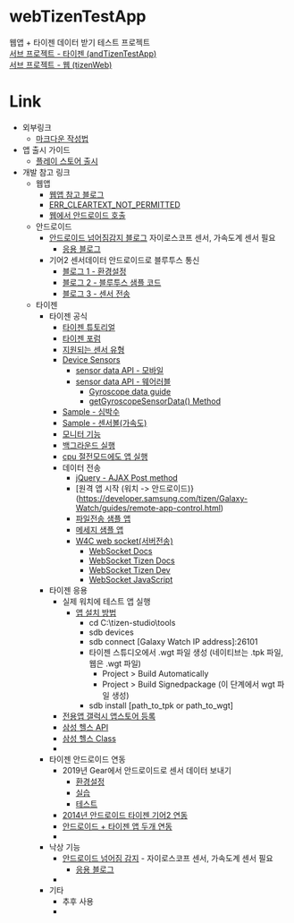 # webTizenTestApp
웹앱 + 타이젠  데이터 받기 테스트 프로젝트</br>
[서브 프로젝트 - 타이젠 (andTizenTestApp)](https://github.com/duduldy/andTizenTestApp)</br>
[서브 프로젝트 - 웹 (tizenWeb)](https://github.com/duduldy/tizenWeb)

# Link

+ 외부링크
  * [마크다운 작성법](https://gist.github.com/ihoneymon/652be052a0727ad59601)
+ 앱 출시 가이드
  * [플레이 스토어 출시](https://opensupport.tistory.com/entry/%EA%B5%AC%EA%B8%80-%ED%94%8C%EB%A0%88%EC%9D%B4%EC%8A%A4%ED%86%A0%EC%96%B4%EC%97%90-%EC%95%B1%EB%93%B1%EB%A1%9D%ED%95%98%EB%8A%94-%EB%B0%A9%EB%B2%95)
+ 개발 참고 링크
  * 웹앱
    - [웹앱 참고 블로그](https://blog.naver.com/PostView.nhn?blogId=ndb796&logNo=221402597656&redirect=Dlog&widgetTypeCall=true&directAccess=false)
    - [ERR_CLEARTEXT_NOT_PERMITTED](https://nobase-dev.tistory.com/81)
    - [웹에서 안드로이드 호출](https://coolsharp.github.io/android/android_webview/)
  * 안드로이드
    - [안드로이드 넘어짐감지 블로그](https://seongjaemoon.github.io/android/2018/04/19/ajmFallDetection.html) 자이로스코프 센서, 가속도계 센서 필요
      + [응용 블로그](https://conkjh032.tistory.com/7)
    - 기어2 센서데이터 안드로이드로 블루투스 통신 
      + [블로그 1 - 환경설정](https://lovesm135.tistory.com/entry/%EC%95%88%EB%93%9C%EB%A1%9C%EC%9D%B4%EB%93%9C-%ED%8F%B0%EA%B3%BC-%ED%83%80%EC%9D%B4%EC%A0%A0-%EA%B8%B0%EC%96%B42-%EA%B0%9C%EB%B0%9C%ED%99%98%EA%B2%BD-%EC%84%A4%EC%A0%95-%EC%B2%AB%EB%B2%88%EC%A7%B8?category=92913)
      + [블로그 2 - 블루투스 샘플 코드](https://lovesm135.tistory.com/entry/%EC%95%88%EB%93%9C%EB%A1%9C%EC%9D%B4%EB%93%9C-%ED%8F%B0%EA%B3%BC-%ED%83%80%EC%9D%B4%EC%A0%A0-%EA%B8%B0%EC%96%B42-%EB%B8%94%EB%A3%A8%ED%88%AC%EC%8A%A4-%EC%83%98%ED%94%8C%EC%BD%94%EB%93%9C-%EC%8B%A4%ED%96%89)
      + [블로그 3 - 센서 전송](https://lovesm135.tistory.com/entry/%EB%B8%94%EB%A3%A8%ED%88%AC%EC%8A%A4%EB%A1%9C-%EA%B8%B0%EC%96%B42%EC%9D%98-%EA%B0%80%EC%86%8D%EB%8F%84-%EC%9E%90%EC%9D%B4%EB%A1%9C-%EC%84%BC%EC%84%9C%EA%B0%92%EC%9D%84-%EC%8A%A4%EB%A7%88%ED%8A%B8%ED%8F%B0%EC%97%90-%EC%A0%84%EC%86%A1?category=92913)
  * 타이젠
    - 타이젠 공식
      + [타이젠 튜토리얼](https://docs.tizen.org/application/native/)
      + [타이젠 포럼](https://developer.tizen.org/ko/forums?langredirect=1)
      + [지원되는 센서 유형](https://docs.tizen.org/application/dotnet/guides/location-sensors/device-sensors/)
      + [Device Sensors](https://developer.tizen.org/ko/development/guides/web-application/sensors/device-sensors?langredirect=1)
        * [sensor data API - 모바일](https://developer.tizen.org/ko/development/api-references/web-application?redirect=https://developer.tizen.org/dev-guide/5.5.0/org.tizen.web.apireference/html/device_api/mobile/tizen/sensor.html)
        * [sensor data API - 웨어러블](https://developer.tizen.org/ko/development/api-references/web-application?redirect=https://developer.tizen.org/dev-guide/5.5.0/org.tizen.web.apireference/html/device_api/wearable/tizen/sensor.html)
          - [Gyroscope data guide](https://developer.tizen.org/ko/development/guides/native-application/location-and-sensors/device-sensors?langredirect=1#gyro)
          - [getGyroscopeSensorData() Method](https://docs.tizen.org/application/web/api/latest/device_api/mobile/tizen/sensor.html)
      + [Sample - 심박수](https://docs.tizen.org/development/sample/web/Sensor/Heart_Rate_Monitor_W)
      + [Sample - 센서볼(가속도)](https://docs.tizen.org/development/sample/web/Sensor/Sensor_Ball_M)
      + [모니터 기능](https://docs.tizen.org/application/web/guides/sensors/ham/)
      + [백그라운드 실행](https://developer.tizen.org/forums/web-application-development/running-background-service-web-application)
      + [cpu 절전모드에도 앱 실행](https://developer.tizen.org/ko/forums/web-application-development/web-app-running-background?langswitch=ko)
      + 데이터 전송
        * [jQuery - AJAX Post method](https://developer.tizen.org/ko/community/code-snippet/web-code-snippet/jquery-ajax-post-method?langredirect=1)
        * [원격 앱 시작 (워치 -> 안드로이드)}(https://developer.samsung.com/tizen/Galaxy-Watch/guides/remote-app-control.html)
        * [파일전송 샘플 앱](https://developer.samsung.com/galaxy-watch-develop/samples/companion/file-web.html)
        * [메세지 샘플 앱](https://developer.samsung.com/galaxy-watch-develop/samples/companion/hello-message-web.html)
        * [W4C web socket(서버전송)](https://developer.tizen.org/ko/development/articles/web-sockets)
          - [WebSocket Docs](https://developer.mozilla.org/ko/docs/Web/API/WebSockets_API/Writing_WebSocket_client_applications)
          - [WebSocket Tizen Docs](https://docs.tizen.org/application/web/guides/w3c/communication/websocket/)
          - [WebSocket Tizen Dev](https://developer.tizen.org/ko/development/guides/web-application/w3chtml5supplementary-features/communication/websocket)
          - [WebSocket JavaScript](https://ko.javascript.info/websocket)
    - 타이젠 응용
      + 실제 워치에 테스트 앱 실행
        * [앱 설치 방법](https://developer.samsung.com/galaxy-watch-develop/testing-your-app-on-galaxy-watch.html)
          - cd C:\tizen-studio\tools
          - sdb devices
          - sdb connect [Galaxy Watch IP address]:26101
          - 타이젠 스튜디오에서 .wgt 파일 생성 (네이티브는 .tpk 파일, 웹은 .wgt 파일)
            + Project > Build Automatically
            + Project > Build Signedpackage (이 단계에서 wgt 파일 생성)
          - sdb install [path_to_tpk or path_to_wgt]
      + [전용앱 갤럭시 앱스토어 등록](https://news.samsung.com/kr/%EC%86%90%EC%88%98-%EB%A7%8C%EB%93%A0-%EA%B8%B0%EC%96%B4-s3%EC%9A%A9-%EC%95%A0%ED%94%8C%EB%A6%AC%EC%BC%80%EC%9D%B4%EC%85%98-%EA%B0%A4%EB%9F%AD%EC%8B%9C-%EC%95%B1%EC%8A%A4%EC%97%90-%EC%98%AC%EB%A6%AC)
      + [삼성 헬스 API](https://developer.samsung.com/health/android/overview.html)
      + [삼성 헬스 Class](https://img-developer.samsung.com/onlinedocs/health/android/data/com/samsung/android/sdk/healthdata/HealthConstants.html)
      + 
    - 타이젠 안드로이드 연동 
      + 2019년 Gear에서 안드로이드로 센서 데이터 보내기
        * [환경설정](https://jaehoonx2.tistory.com/52?category=840350)
        * [실습](https://jaehoonx2.tistory.com/53?category=840350)
        * [테스트](https://jaehoonx2.tistory.com/54)
      + [2014년 안드로이드 타이젠 기어2 연동](https://lovesm135.tistory.com/category/%ED%83%80%EC%9D%B4%EC%A0%A0)
      + [안드로이드 + 타이젠 앱 두개 연동](https://lovesm135.tistory.com/entry/%EC%95%88%EB%93%9C-%ED%8F%B0-%ED%83%80%EC%9D%B4%EC%A0%A0-%EA%B8%B0%EC%96%B42-%EC%96%B4%ED%94%8C-%EC%A0%84%EC%86%A1-%EB%B0%A9%EB%B2%95)
      + 
    - 낙상 기능
      + [안드로이드 넘어짐 감지](https://seongjaemoon.github.io/android/2018/04/19/ajmFallDetection.html) - 자이로스코프 센서, 가속도계 센서 필요
        * [응용 블로그](https://conkjh032.tistory.com/7)
      + 
    - 기타
      + 추후 사용
      + 

